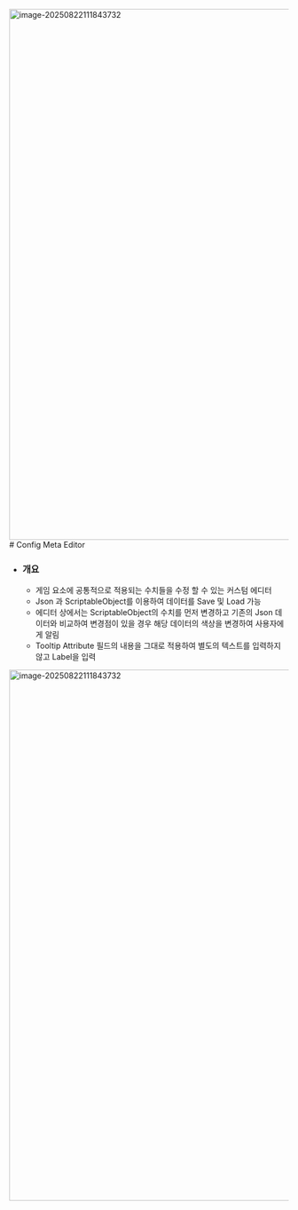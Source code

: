 <img width="1448" height="957" alt="image-20250822111843732" src="https://github.com/user-attachments/assets/f8d92d2a-bf11-45a8-b74c-a22980fafccc" /># Config Meta Editor

- ### 개요

  - 게임 요소에 공통적으로 적용되는 수치들을 수정 할 수 있는 커스텀 에디터
  - Json 과 ScriptableObject를 이용하여 데이터를 Save 및 Load 가능
  - 에디터 상에서는 ScriptableObject의 수치를 먼저 변경하고 기존의 Json 데이터와 비교하여 변경점이 있을 경우 해당 데이터의 색상을 변경하여 사용자에게 알림
  - Tooltip Attribute 필드의 내용을 그대로 적용하여 별도의 텍스트를 입력하지 않고 Label을 입력
 
<img width="1448" height="957" alt="image-20250822111843732" src="https://github.com/user-attachments/assets/678c4196-1400-41fa-beeb-c1e63fa5878a" />
